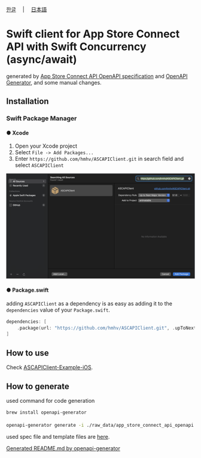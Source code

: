 [한글](README_KR.md)　 | 　[日本語](README_JP.md)

# Swift client for App Store Connect API with Swift Concurrency (async/await)

generated by [App Store Connect API OpenAPI specification](https://developer.apple.com/documentation/appstoreconnectapi) and [OpenAPI Generator](https://openapi-generator.tech), 
and some manual changes.

## Installation

### Swift Package Manager

#### ● Xcode
1. Open your Xcode project
2. Select `File -> Add Packages...`
3. Enter `https://github.com/hmhv/ASCAPIClient.git` in search field and select `ASCAPIClient`

![SPM with Xcode](images/README.md-10-34-34.png)

#### ● Package.swift

adding `ASCAPIClient` as a dependency is as easy as adding it to the `dependencies` value of your `Package.swift`.

```swift
dependencies: [
    .package(url: "https://github.com/hmhv/ASCAPIClient.git", .upToNextMajor(from: "3.4.2"))
]
```

## How to use
Check [ASCAPIClient-Example-iOS](https://github.com/hmhv/ASCAPIClient-Example-iOS).

## How to generate

used command for code generation

```bash
brew install openapi-generator

openapi-generator generate -i ./raw_data/app_store_connect_api_openapi.json -t ./raw_data/swift_template -g swift5 --additional-properties=responseAs=AsyncAwait,projectName=ASC,useSPMFileStructure=true,enumUnknownDefaultCase=true -o ./ASC
```

used spec file and template files are [here](./raw_data).

[Generated README.md by openapi-generator](./Docs.md)
